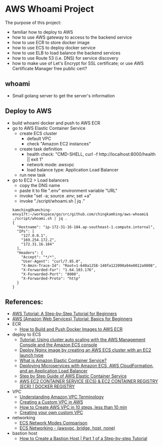 # AWS Whoami Project

The purpose of this project:

* familiar how to deploy to AWS
* how to use AWS gateway to access to the backend service
* how to use ECR to store docker image
* how to use ECS to deploy docker service
* how to use ELB to load balance the backend services
* how to use Route 53 (i.e. DNS) for service discovery
* how to make use of Let's Encrypt for SSL certificate; or use AWS Certificate Manager free public cert?

## whoami

* Small golang server to get the server's information

## Deploy to AWS

* build whoami docker and push to AWS ECR
* go to AWS Elastic Container Service
    + create ECS cluster
        - default VPC
        - check "Amazon EC2 instances"
    + create task definition
        - health check: "CMD-SHELL, curl -f http://localhost:8000/health || exit 1"
        - network mode: awsvpc
        - load balance type: Application Load Balancer
    + run new task
* go to EC2 > Load balancers
    + copy the DNS name
    + paste it to file ".env" environment variable "URL"
    + invoke "set -a; source .env; set +a"
    + invoke "./script/whoami.sh | jq ."
    ```shell
    kamching@kamching-envy17t:~/workspace/go/src/github.com/chingkamhing/aws-whoami$ ./script/whoami.sh | jq .
    {
      "Hostname": "ip-172-31-16-184.ap-southeast-1.compute.internal",
      "IPs": [
        "127.0.0.1",
        "169.254.172.2",
        "172.31.16.184"
      ],
      "Headers": {
        "Accept": "*/*",
        "User-Agent": "curl/7.85.0",
        "X-Amzn-Trace-Id": "Root=1-640a1258-140fa122090a94e0012a9008",
        "X-Forwarded-For": "1.64.103.176",
        "X-Forwarded-Port": "8000",
        "X-Forwarded-Proto": "http"
      }
    }

    ```

## References:

* [AWS Tutorial: A Step-by-Step Tutorial for Beginners](https://www.simplilearn.com/tutorials/aws-tutorial)
* [AWS (Amazon Web Services) Tutorial: Basics for Beginners](https://www.guru99.com/aws-tutorial.html)
* ECR
    + [How to Build and Push Docker Images to AWS ECR](https://www.freecodecamp.org/news/build-and-push-docker-images-to-aws-ecr/)
* deploy to ECS
    + [Tutorial: Using cluster auto scaling with the AWS Management Console and the Amazon ECS console](https://docs.aws.amazon.com/AmazonECS/latest/developerguide/tutorial-cluster-auto-scaling-console.html)
    + [Deploy Nginx image by creating an AWS ECS cluster with an EC2 launch type](https://dev.to/aws-builders/deploy-nginx-image-by-creating-an-aws-ecs-cluster-with-an-ec2-launch-type-nb5)
    + [What is Amazon Elastic Container Service?](https://docs.aws.amazon.com/AmazonECS/latest/developerguide/Welcome.html)
    + [Deploying Microservices with Amazon ECS, AWS CloudFormation, and an Application Load Balancer](https://github.com/aws-samples/ecs-refarch-cloudformation)
    + [Step by Step Guide of AWS Elastic Container Service](https://towardsdatascience.com/step-by-step-guide-of-aws-elastic-container-service-with-images-c258078130ce)
    + [AWS EC2 CONTAINER SERVICE (ECS) & EC2 CONTAINER REGISTRY (ECR) | DOCKER REGISTRY](https://www.bogotobogo.com/DevOps/DevOps-ECS-ECR.php)
* VPC
    + [Understanding Amazon VPC Terminology](https://levelup.gitconnected.com/understanding-amazon-vpc-terminology-b3150bb6cde0)
    + [Creating a Custom VPC in AWS](https://levelup.gitconnected.com/creating-a-custom-vpc-in-aws-b4ea7bf4a71)
    + [How to Create AWS VPC in 10 steps, less than 10 min](https://varunmanik1.medium.com/how-to-create-aws-vpc-in-10-steps-less-than-5-min-a49ac12064aa)
    + [Creating your own custom VPC](https://www.javatpoint.com/creating-your-own-custom-vpc)
* networking
    + [ECS Network Modes Comparison](https://tutorialsdojo.com/ecs-network-modes-comparison/)
    + [ECS Networking - (awsvpc, bridge, host, none)](https://dev.to/aws-builders/ecs-networking-awsvpc-bridge-host-none-4bg9)
* bastion host
    + [How to Create a Bastion Host | Part 1 of a Step-by-step Tutorial](https://www.strongdm.com/blog/bastion-hosts-with-audit-logging-part-one#:~:text=What%20is%20a%20bastion%20host,to%20reduce%20their%20attack%20surface.)
